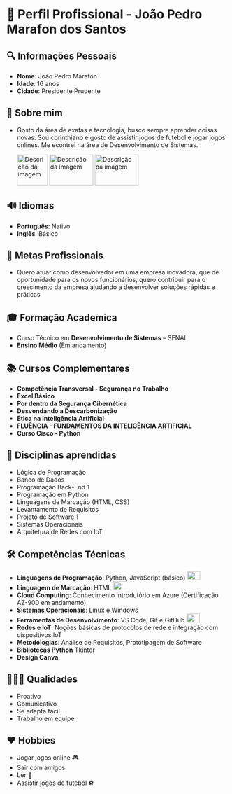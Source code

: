 # 📝 Perfil Profissional - João Pedro Marafon dos Santos

## 🔍 **Informações Pessoais**
* **Nome**: João Pedro Marafon
* **Idade**: 16 anos
* **Cidade**: Presidente Prudente

## 👤 **Sobre mim**
* Gosto da área de exatas e tecnologia, busco sempre aprender coisas novas. Sou corinthiano e gosto de assistir jogos de futebol e jogar jogos onlines. Me econtrei na área de Desenvolvimento de Sistemas.

   <img src="https://encrypted-tbn0.gstatic.com/images?q=tbn:ANd9GcSwHiXR7sNdqkx6k6f74_rl2hgAJvmfaoc0sA&s" width="70" height="70" alt="Descrição da imagem">   <img src="https://engenhariadocorpo.com.br/wp-content/uploads/2023/08/4.png" width="100" height="70" alt="Descrição da imagem">     <img src="https://images.unsplash.com/photo-1493711662062-fa541adb3fc8?fm=jpg&q=60&w=3000&ixlib=rb-4.1.0&ixid=M3wxMjA3fDB8MHxzZWFyY2h8Mnx8am9nYW5kbyUyMHZpZGVvZ2FtZXN8ZW58MHx8MHx8fDA%3D" width="100" height="70" alt="Descrição da imagem">


## 🔊 **Idiomas**
* **Português**: Nativo
* **Inglês**: Básico

## 🎯 **Metas Profissionais**
* Quero atuar como desenvolvedor em uma empresa inovadora, que dê oportunidade para os novos funcionários, quero contribuir para o crescimento da empresa ajudando a desenvolver soluções rápidas e práticas

## 🎓 **Formação Academica**
* Curso Técnico em **Desenvolvimento de Sistemas** – SENAI
* **Ensino Médio** (Em andamento)

## 📚 **Cursos Complementares**
* **Competência Transversal - Segurança no Trabalho**
* **Excel Básico**
* **Por dentro da Segurança Cibernética**
* **Desvendando a Descarbonização**
* **Ética na Inteligência Artificial**
* **FLUÊNCIA - FUNDAMENTOS DA INTELIGÊNCIA ARTIFICIAL**
* **Curso Cisco - Python**

## 📜 **Disciplinas aprendidas**
* Lógica de Programação
* Banco de Dados
* Programação Back-End 1
* Programação em Python
* Linguagens de Marcação (HTML, CSS)
* Levantamento de Requisitos
* Projeto de Software 1
* Sistemas Operacionais
* Arquitetura de Redes com IoT

##  🛠️ **Competências Técnicas**
* **Linguagens de Programação**: Python, JavaScript (básico) <img src="https://camo.githubusercontent.com/426c1121b29abc64a6b1af1e3aa3091abb38e39c87054720b765af1425c74e7f/68747470733a2f2f63646e2e6a7364656c6976722e6e65742f67682f64657669636f6e732f64657669636f6e2f69636f6e732f6a6176617363726970742f6a6176617363726970742d6f726967696e616c2e737667" width="30" height="20" alt="Descrição da imagem">
* **Linguagem de Marcação**: HTML <img src="https://camo.githubusercontent.com/571236676caace6f90e10d57d79c6d3b82e1ca154d83abbdd31ab36ec23cc3fb/68747470733a2f2f63646e2e6a7364656c6976722e6e65742f67682f64657669636f6e732f64657669636f6e2f69636f6e732f68746d6c352f68746d6c352d6f726967696e616c2d776f72646d61726b2e737667" width="30" height="20" alt="Descrição da imagem">
* **Cloud Computing**: Conhecimento introdutório em Azure (Certificação AZ-900 em andamento)
* **Sistemas Operacionais**: Linux e Windows
* **Ferramentas de Desenvolvimento**: VS Code, Git e GitHub <img src="https://camo.githubusercontent.com/2e3402a95bea6acba7dd5d26566d797607b63a6bdec43942c8286fbf7db4a177/68747470733a2f2f63646e2e6a7364656c6976722e6e65742f67682f64657669636f6e732f64657669636f6e2f69636f6e732f6769746875622f6769746875622d6f726967696e616c2e737667 " width="30" height="20" alt="Descrição da imagem">
* **Redes e IoT**: Noções básicas de protocolos de rede e integração com dispositivos IoT
* **Metodologias**: Análise de Requisitos, Prototipagem de Software
* **Bibliotecas Python** Tkinter
* **Design Canva**

## 👨🏽‍💻 **Qualidades**
* Proativo
* Comunicativo
* Se adapta fácil
* Trabalho em equipe

## ❤️ **Hobbies**
* Jogar jogos online 🎮
* Sair com amigos 
* Ler 📖
* Assistir jogos de futebol ⚽️
